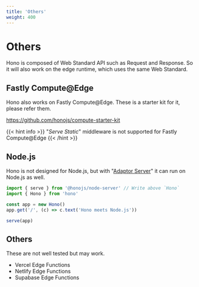 ```yaml
---
title: 'Others'
weight: 400
---
```


# Others

Hono is composed of Web Standard API such as Request and Response.
So it will also work on the edge runtime, which uses the same Web Standard.

## Fastly Compute@Edge

Hono also works on Fastly Compute@Edge.
These is a starter kit for it, please refer them.

<https://github.com/honojs/compute-starter-kit>

{{< hint info >}}
"_Serve Static_" middleware is not supported for Fastly Compute@Edge
{{< /hint >}}

## Node.js

Hono is not designed for Node.js, but with "[Adaptor Server](https://github.com/honojs/node-server)" it can run on Node.js as well.

```ts
import { serve } from '@honojs/node-server' // Write above `Hono`
import { Hono } from 'hono'

const app = new Hono()
app.get('/', (c) => c.text('Hono meets Node.js'))

serve(app)
```

## Others

These are not well tested but may work.

- Vercel Edge Functions
- Netlify Edge Functions
- Supabase Edge Functions
